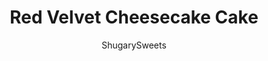 ---
layout: ../../layouts/MarkdownPostLayout.astro
title: Red Velvet Cheesecake Cake
author: ShugarySweets
pubDate: 2019-01-17
description: "The BEST Red Velvet Cheesecake Cake recipe starts with two layers of homemade red velvet cake with a layer of cheesecake in the middle. Topped with delicious cream cheese frosting and white chocolate curls, you&#x27;ll want to make this cake for friends and family every holiday!"
image_url: https://www.shugarysweets.com/wp-content/uploads/2019/01/red-velvet-cheesecake-cake-facebook.jpg
tags: ["Cake","American"]
calories: 535
protein: 5
carbohydrates: 58
fats: 32
fiber: 1
ingredients: [" 1 1/4 cup vegetable oil"," 1 1/4 cup buttermilk"," 2 large eggs"," 1 teaspoon vanilla extract"," 1 teaspoon white vinegar"," 1/2 teaspoon red gel food coloring"," 2 1/2 cups all-purpose flour"," 1 1/2 cup granulated sugar"," 1 teaspoon baking soda"," 1 teaspoon kosher salt"," 2 Tablespoons unsweetened cocoa powder"," 2 packages (8 ounce each) cream cheese, softened"," 2/3 cup granulated sugar"," pinch of salt"," 2 large eggs"," 1/3 cup sour cream"," 1/3 cup heavy whipping cream"," 1 teaspoon vanilla extract","1 cup unsalted butter, softened"," 8 ounce cream cheese, softened"," 1 teaspoon vanilla extract"," 4 cups powdered sugar"," 1/4 cup heavy cream"]
serves: 20
time: "5 hours"
prepTime: "1 hour"
instructions: ["Start by making the cheesecake. Preheat oven to 325 degrees. Fill a large roasting pan with about one inch of water and place it in the lower 2/3 of the oven.","Prepare springform pan by spraying pan with nonstick baking spray and line bottom (inside) with a circle of parchment paper.","Beat cream cheese with granulated sugar for 2-3 minutes until creamy. Add in salt and eggs, one at a time, beating well after each addition. Beat in sour cream, heavy cream and vanilla.","Pour into prepared 9-inch springform pan. Place pan in center of oven.","Bake cheesecake for 45 minutes. Turn oven off and let cheesecake sit in oven for an additional 30 minutes. Remove and cool completely on counter.","When cooled,remove springform pan and cover cheesecake with plastic wrap. Place cheesecake into the freezer for several hours or overnight.","For the cake, in a mixing bowl, blend oil, buttermilk, eggs, vanilla, vinegar and food coloring until combined. Slowly add in dry ingredients.","Pour cake batter into 9-inch cake pans that have been sprayed with baking spray and have parchment paper circles in the bottom. Bake in a 350 degree oven for 32-34 minutes, until toothpick comes out clean.","Remove cakes from pan and cool completely.","For the frosting, beat butter and cream cheese for several minutes. Add in vanilla, powdered sugar, and heavy cream. Beat for 3-4 minutes until fluffy.","To assemble cake, place one layer of red velvet cake on a cake plate. Top with frozen cheesecake (make sure to remove parchment paper circles) and place second layer of cake on top. Frost generously. Refrigerate covered cake until ready to serve!"]
nutrition: ["535 calories","58 grams carbohydrates","86 milligrams cholesterol","32 grams fat","1 grams fiber","5 grams protein","12 grams saturated fat","235 milligrams sodium","45 grams sugar","1 grams trans fat","18 grams unsaturated fat"]
---